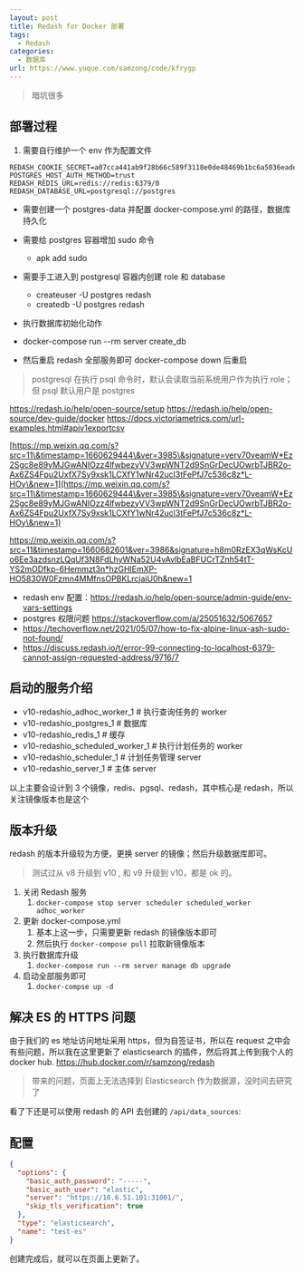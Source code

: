 ```yaml
---
layout: post
title: Redash for Docker 部署
tags:
  - Redash
categories:
  - 数据库
url: https://www.yuque.com/samzong/code/kfrygp
---
```


> 暗坑很多

## 部署过程

1. 需要自行维护一个 env 作为配置文件

```text
REDASH_COOKIE_SECRET=a07cca441ab9f28b66c589f3118e0de48469b1bc6a5036eade7badbed305d96e
POSTGRES_HOST_AUTH_METHOD=trust
REDASH_REDIS_URL=redis://redis:6379/0
REDASH_DATABASE_URL=postgresql://postgres
```

- 需要创建一个 postgres-data 并配置 docker-compose.yml 的路径，数据库持久化

- 需要给 postgres 容器增加 sudo 命令
  - apk add sudo
- 需要手工进入到 postgresql 容器内创建 role 和 database
  - createuser -U postgres redash
  - createdb -U postgres redash
- 执行数据库初始化动作
- docker-compose run --rm server create\_db
- 然后重启 redash 全部服务即可 docker-compose down 后重启

> postgresql 在执行 psql 命令时，默认会读取当前系统用户作为执行 role；但 psql 默认用户是 postgres

<https://redash.io/help/open-source/setup>
<https://redash.io/help/open-source/dev-guide/docker>
<https://docs.victoriametrics.com/url-examples.html#apiv1exportcsv>

[https://mp.weixin.qq.com/s?src=11\&timestamp=1660629444\&ver=3985\&signature=verv70veamW*Ez2Sgc8e89yMJGwANIOzz4lfwbezyVV3wpWNT2d9SnGrDecUOwrbTJBR2o-Ax6ZS4Fpu2UxfX7Sy9xsk1LCXfY1wNr42ucl3tFePfJ7c536c8z*L-HOy\&new=1](https://mp.weixin.qq.com/s?src=11\&timestamp=1660629444\&ver=3985\&signature=verv70veamW*Ez2Sgc8e89yMJGwANIOzz4lfwbezyVV3wpWNT2d9SnGrDecUOwrbTJBR2o-Ax6ZS4Fpu2UxfX7Sy9xsk1LCXfY1wNr42ucl3tFePfJ7c536c8z*L-HOy\&new=1)

<https://mp.weixin.qq.com/s?src=11&timestamp=1660682601&ver=3986&signature=h8m0RzEX3qWsKcUo6Ee3azdsnzLQqUf3N8FdLhyWNa52U4vAvlbEaBFUCrTZnh54tT-YS2mODfkp-6Hemmzt3n*hzGHlEmXP-HO5830W0Fzmn4MMfnsOPBKLrcjaiU0h&new=1>

- redash env 配置：<https://redash.io/help/open-source/admin-guide/env-vars-settings>
- postgres 权限问题 <https://stackoverflow.com/a/25051632/5067657>
- <https://techoverflow.net/2021/05/07/how-to-fix-alpine-linux-ash-sudo-not-found/>
- <https://discuss.redash.io/t/error-99-connecting-to-localhost-6379-cannot-assign-requested-address/9716/7>

## 启动的服务介绍

- v10-redashio_adhoc_worker_1     # 执行查询任务的 worker
- v10-redashio_postgres_1       # 数据库
- v10-redashio_redis_1        # 缓存
- v10-redashio_scheduled_worker_1   # 执行计划任务的 worker
- v10-redashio_scheduler_1      # 计划任务管理 server
- v10-redashio_server_1        # 主体 server

以上主要会设计到 3 个镜像，redis、pgsql、redash，其中核心是 redash，所以关注镜像版本也是这个

## 版本升级

redash 的版本升级较为方便，更换 server 的镜像；然后升级数据库即可。

> 测试过从 v8 升级到 v10 , 和 v9 升级到 v10，都是 ok 的。

1. 关闭 Redash 服务
   1. `docker-compose stop server scheduler scheduled_worker adhoc_worker`
2. 更新 docker-compose.yml
   1. 基本上这一步，只需要更新 redash 的镜像版本即可
   2. 然后执行 `docker-compose pull` 拉取新镜像版本
3. 执行数据库升级
   1. `docker-compose run --rm server manage db upgrade`
4. 启动全部服务即可
   1. `docker-compse up -d`

## 解决 ES 的 HTTPS 问题

由于我们的 es 地址访问地址采用 https，但为自签证书，所以在 request 之中会有些问题，所以我在这里更新了 elasticsearch 的插件，然后将其上传到我个人的 docker hub.
<https://hub.docker.com/r/samzong/redash>

> 带来的问题，页面上无法选择到 Elasticsearch 作为数据源，没时间去研究了

看了下还是可以使用 redash 的 API 去创建的 `/api/data_sources`:

## 配置

```json
{
  "options": {
    "basic_auth_password": "-----",
    "basic_auth_user": "elastic",
    "server": "https://10.6.51.101:31001/",
    "skip_tls_verification": true
  },
  "type": "elasticsearch",
  "name": "test-es"
}
```

创建完成后，就可以在页面上更新了。

